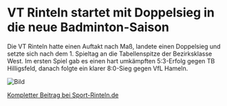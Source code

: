 # VT Rinteln startet mit Doppelsieg in die neue Badminton-Saison

Die VT Rinteln hatte einen Auftakt nach Maß, landete einen Doppelsieg und setzte sich nach dem 1. Spieltag an die Tabellenspitze der Bezirksklasse West. Im ersten Spiel gab es einen hart umkämpften 5:3-Erfolg gegen TB Hilligsfeld, danach folgte ein klarer 8:0-Sieg gegen VfL Hameln.

![Bild](https://www.rinteln-sport.de/wp-content/uploads/2021/09/VT-Rinteln-startet-mit-Doppelsieg-in-die-neue-Badminton-Saison-Slider-Foto.jpg)

[Kompletter Beitrag bei Sport-Rinteln.de](https://www.rinteln-sport.de/vt-rinteln-startet-mit-doppelsieg-in-die-neue-badminton-saison/)

